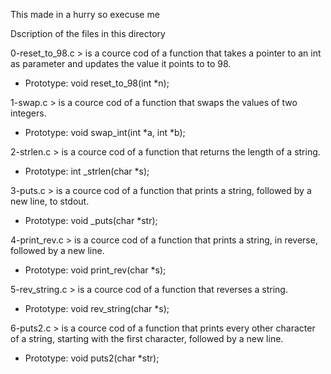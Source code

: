 This made in a hurry so execuse me 

Dscription of the files in this directory


0-reset_to_98.c > is a cource cod of a function that takes a pointer to an int as parameter and updates the value it points to to 98.
- Prototype: void reset_to_98(int *n);

1-swap.c > is a cource cod of a function that swaps the values of two integers.
- Prototype: void swap_int(int *a, int *b);

2-strlen.c > is a cource cod of a function that returns the length of a string.
- Prototype: int _strlen(char *s);

3-puts.c > is a cource cod of a function that prints a string, followed by a new line, to stdout.
- Prototype: void _puts(char *str);

4-print_rev.c > is a cource cod of a function that prints a string, in reverse, followed by a new line.
- Prototype: void print_rev(char *s);

5-rev_string.c > is a cource cod of a function that reverses a string.
- Prototype: void rev_string(char *s);

6-puts2.c > is a cource cod of a function that prints every other character of a string, starting with the first character, followed by a new line.
- Prototype: void puts2(char *str);

